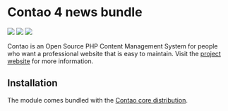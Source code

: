 Contao 4 news bundle
====================

[![](https://img.shields.io/travis/contao/news-bundle/release/4.1.0.svg?style=flat-square)](https://travis-ci.org/contao/news-bundle/)
[![](https://img.shields.io/scrutinizer/g/contao/news-bundle/release/4.1.0.svg?style=flat-square)](https://scrutinizer-ci.com/g/contao/news-bundle/)
[![](https://img.shields.io/coveralls/contao/news-bundle/release/4.1.0.svg?style=flat-square)](https://coveralls.io/github/contao/news-bundle)

Contao is an Open Source PHP Content Management System for people who want a
professional website that is easy to maintain. Visit the [project website][1]
for more information.


Installation
------------

The module comes bundled with the [Contao core distribution][2].


[1]: https://contao.org
[2]: https://github.com/contao/contao
